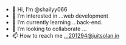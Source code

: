 - 👋 Hi, I’m @shailyy066
- 👀 I’m interested in ...web development 
- 🌱 I’m currently learning ...back-end.
- 💞️ I’m looking to collaborate  ...
- 📫 How to reach me ...201294@juitsolan.in

<!---
shailyy066/shailyy066 is a ✨ special ✨ repository because its `README.md` (this file) appears on your GitHub profile.
You can click the Preview link to take a look at your changes.
--->

